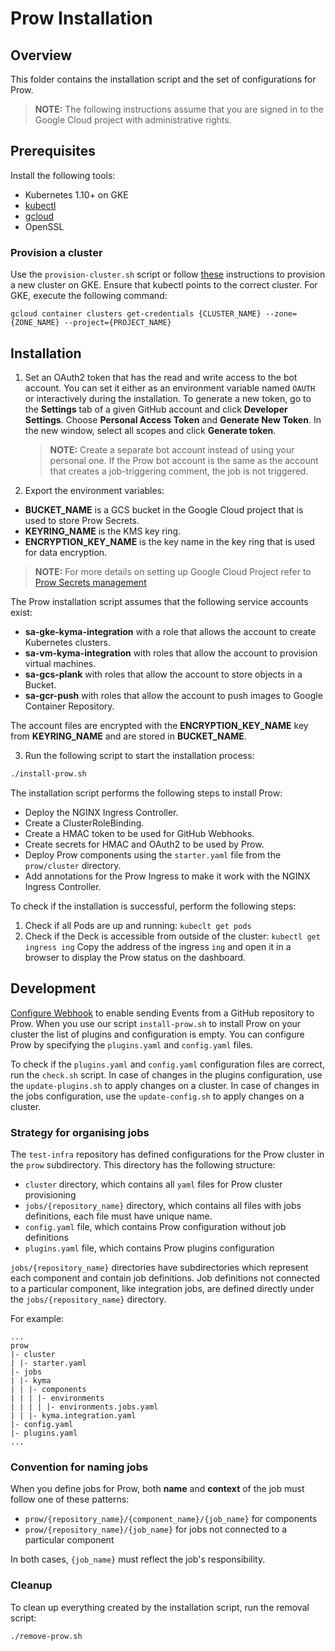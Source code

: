 # Prow Installation

## Overview

This folder contains the installation script and the set of configurations for Prow.

> **NOTE:** The following instructions assume that you are signed in to the Google Cloud project with administrative rights.

## Prerequisites

Install the following tools:

- Kubernetes 1.10+ on GKE
- [kubectl](https://kubernetes.io/docs/tasks/tools/install-kubectl/)
- [gcloud](https://cloud.google.com/sdk/gcloud/)
- OpenSSL

### Provision a cluster

Use the `provision-cluster.sh` script or follow [these](https://github.com/kubernetes/test-infra/blob/master/prow/getting_started.md#create-the-cluster) instructions to provision a new cluster on GKE. Ensure that kubectl points to the correct cluster. For GKE, execute the following command:

```
gcloud container clusters get-credentials {CLUSTER_NAME} --zone={ZONE_NAME} --project={PROJECT_NAME}
```

## Installation

1. Set an OAuth2 token that has the read and write access to the bot account. You can set it either as an environment variable named `OAUTH` or interactively during the installation.
   To generate a new token, go to the **Settings** tab of a given GitHub account and click **Developer Settings**. Choose **Personal Access Token** and **Generate New Token**.
   In the new window, select all scopes and click **Generate token**.

   > **NOTE:** Create a separate bot account instead of using your personal one. If the Prow bot account is the same as the account that creates a job-triggering comment, the job is not triggered.

2. Export the environment variables:

- **BUCKET_NAME** is a GCS bucket in the Google Cloud project that is used to store Prow Secrets.
- **KEYRING_NAME** is the KMS key ring.
- **ENCRYPTION_KEY_NAME** is the key name in the key ring that is used for data encryption.

> **NOTE:** For more details on setting up Google Cloud Project refer to [Prow Secrets management](https://github.com/kyma-project/test-infra/blob/master/docs/prow-secrets-management.md)

The Prow installation script assumes that the following service accounts exist:

- **sa-gke-kyma-integration** with a role that allows the account to create Kubernetes clusters.
- **sa-vm-kyma-integration** with roles that allow the account to provision virtual machines.
- **sa-gcs-plank** with roles that allow the account to store objects in a Bucket.
- **sa-gcr-push** with roles that allow the account to push images to Google Container Repository.

The account files are encrypted with the **ENCRYPTION_KEY_NAME** key from **KEYRING_NAME** and are stored in **BUCKET_NAME**.

3. Run the following script to start the installation process:

```bash
./install-prow.sh
```

The installation script performs the following steps to install Prow:

- Deploy the NGINX Ingress Controller.
- Create a ClusterRoleBinding.
- Create a HMAC token to be used for GitHub Webhooks.
- Create secrets for HMAC and OAuth2 to be used by Prow.
- Deploy Prow components using the `starter.yaml` file from the `prow/cluster` directory.
- Add annotations for the Prow Ingress to make it work with the NGINX Ingress Controller.

To check if the installation is successful, perform the following steps:

1. Check if all Pods are up and running:
   `kubeclt get pods`
2. Check if the Deck is accessible from outside of the cluster:
   `kubectl get ingress ing`
   Copy the address of the ingress `ing` and open it in a browser to display the Prow status on the dashboard.

## Development

[Configure Webhook](https://github.com/kubernetes/test-infra/blob/master/prow/getting_started.md#add-the-webhook-to-github) to enable sending Events from a GitHub repository to Prow.
When you use our script `install-prow.sh` to install Prow on your cluster the list of plugins and configuration is empty. You can configure Prow by specifying the `plugins.yaml` and `config.yaml` files.

To check if the `plugins.yaml` and `config.yaml` configuration files are correct, run the `check.sh` script.
In case of changes in the plugins configuration, use the `update-plugins.sh` to apply changes on a cluster.
In case of changes in the jobs configuration, use the `update-config.sh` to apply changes on a cluster.

### Strategy for organising jobs

The `test-infra` repository has defined configurations for the Prow cluster in the `prow` subdirectory. This directory has the following structure:

- `cluster` directory, which contains all `yaml` files for Prow cluster provisioning
- `jobs/{repository_name}` directory, which contains all files with jobs definitions, each file must have unique name.
- `config.yaml` file, which contains Prow configuration without job definitions
- `plugins.yaml` file, which contains Prow plugins configuration

`jobs/{repository_name}` directories have subdirectories which represent each component and contain job definitions. Job definitions not connected to a particular component, like integration jobs, are defined directly under the `jobs/{repository_name}` directory.

For example:

```
...
prow
|- cluster
| |- starter.yaml
|- jobs
| |- kyma
| | |- components
| | | |- environments
| | | | |- environments.jobs.yaml
| | |- kyma.integration.yaml
|- config.yaml
|- plugins.yaml
...
```

### Convention for naming jobs

When you define jobs for Prow, both **name** and **context** of the job must follow one of these patterns:

- `prow/{repository_name}/{component_name}/{job_name}` for components
- `prow/{repository_name}/{job_name}` for jobs not connected to a particular component

In both cases, `{job_name}` must reflect the job's responsibility.

### Cleanup

To clean up everything created by the installation script, run the removal script:

```bash
./remove-prow.sh
```

